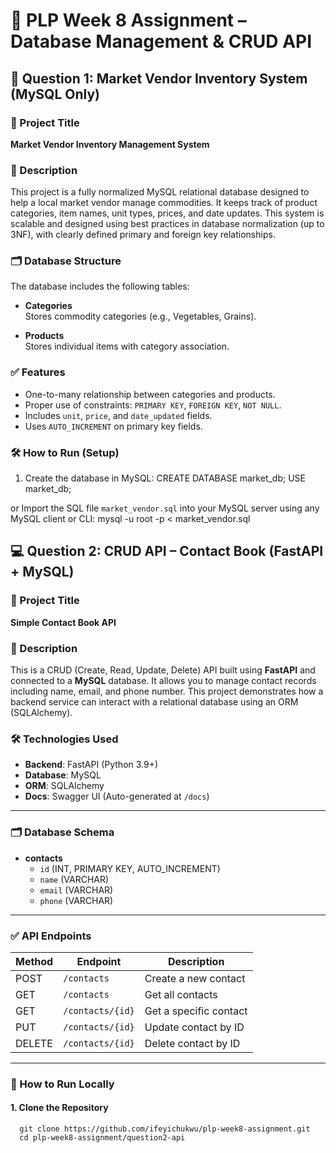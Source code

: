 # 🧾 PLP Week 8 Assignment – Database Management & CRUD API

## 🧠 Question 1: Market Vendor Inventory System (MySQL Only)
### 📌 Project Title

**Market Vendor Inventory Management System**
### 📄 Description

This project is a fully normalized MySQL relational database designed to help a local market vendor manage commodities. It keeps track of product categories, item names, unit types, prices, and date updates. This system is scalable and designed using best practices in database normalization (up to 3NF), with clearly defined primary and foreign key relationships.

### 🗂️ Database Structure

The database includes the following tables:

- **Categories**  
  Stores commodity categories (e.g., Vegetables, Grains).

- **Products**  
  Stores individual items with category association.

### ✅ Features

- One-to-many relationship between categories and products.
- Proper use of constraints: `PRIMARY KEY`, `FOREIGN KEY`, `NOT NULL`.
- Includes `unit`, `price`, and `date_updated` fields.
- Uses `AUTO_INCREMENT` on primary key fields.

### 🛠️ How to Run (Setup)

1. Create the database in MySQL:
         CREATE DATABASE market_db;
         USE market_db;

or Import the SQL file `market_vendor.sql` into your MySQL server using any MySQL client or CLI:
        mysql -u root -p < market_vendor.sql

## 💻 Question 2: CRUD API – Contact Book (FastAPI + MySQL)

### 📌 Project Title

**Simple Contact Book API**

### 📄 Description

This is a CRUD (Create, Read, Update, Delete) API built using **FastAPI** and connected to a **MySQL** database. It allows you to manage contact records including name, email, and phone number. This project demonstrates how a backend service can interact with a relational database using an ORM (SQLAlchemy).

### 🛠️ Technologies Used

- **Backend**: FastAPI (Python 3.9+)
- **Database**: MySQL
- **ORM**: SQLAlchemy
- **Docs**: Swagger UI (Auto-generated at `/docs`)

---

### 🗂️ Database Schema

- **contacts**
  - `id` (INT, PRIMARY KEY, AUTO_INCREMENT)
  - `name` (VARCHAR)
  - `email` (VARCHAR)
  - `phone` (VARCHAR)

---

### ✅ API Endpoints

| Method | Endpoint         | Description              |
|--------|------------------|--------------------------|
| POST   | `/contacts`      | Create a new contact     |
| GET    | `/contacts`      | Get all contacts         |
| GET    | `/contacts/{id}` | Get a specific contact   |
| PUT    | `/contacts/{id}` | Update contact by ID     |
| DELETE | `/contacts/{id}` | Delete contact by ID     |

---

### 🧪 How to Run Locally

#### 1. Clone the Repository
      git clone https://github.com/ifeyichukwu/plp-week8-assignment.git
      cd plp-week8-assignment/question2-api
